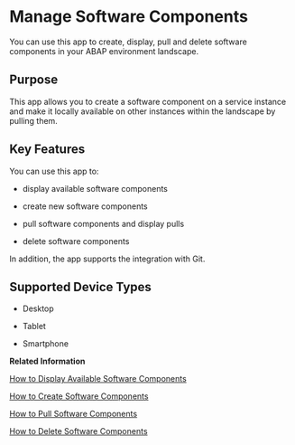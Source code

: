<!-- loio3dcf76a072c9450eb46b99db947dab46 -->

# Manage Software Components

You can use this app to create, display, pull and delete software components in your ABAP environment landscape.



## Purpose

This app allows you to create a software component on a service instance and make it locally available on other instances within the landscape by pulling them.



<a name="loio3dcf76a072c9450eb46b99db947dab46__section_pfdb_egb_zzr_zz"/>

## Key Features

You can use this app to:

-   display available software components

-   create new software components

-   pull software components and display pulls

-   delete software components


In addition, the app supports the integration with Git.



<a name="loio3dcf76a072c9450eb46b99db947dab46__section_i4n_bgc_p2b"/>

## Supported Device Types

-   Desktop

-   Tablet

-   Smartphone


**Related Information**  


[How to Display Available Software Components](how-to-display-available-software-components-8a501fa.md "")

[How to Create Software Components](how-to-create-software-components-67e2f2e.md "")

[How to Pull Software Components](how-to-pull-software-components-90b9b9d.md "")

[How to Delete Software Components](how-to-delete-software-components-a982ba3.md "")

